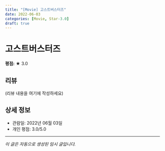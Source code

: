 ```yaml
---
title: "[Movie] 고스트버스터즈"
date: 2022-06-03
categories: [Movie, Star-3.0]
draft: true
---
```


# 고스트버스터즈

**평점:** ★ 3.0

## 리뷰

(리뷰 내용을 여기에 작성하세요)

## 상세 정보

- 관람일: 2022년 06월 03일
- 개인 평점: 3.0/5.0

---

*이 글은 자동으로 생성된 임시 글입니다.*
